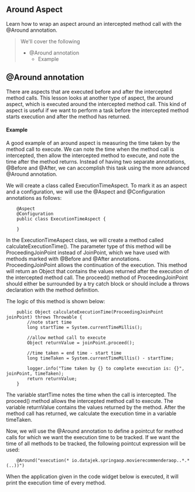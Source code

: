 ## Around Aspect

Learn how to wrap an aspect around an intercepted method call with the @Around annotation.

> We'll cover the following
>
> - @Around annotation
>   - Example

## @Around annotation

There are aspects that are executed before and after the intercepted method calls. This lesson looks at another type of aspect, the around aspect, which is executed around the intercepted method call. This kind of aspect is useful if we want to perform a task before the intercepted method starts execution and after the method has returned.

#### Example

A good example of an around aspect is measuring the time taken by the method call to execute. We can note the time when the method call is intercepted, then allow the intercepted method to execute, and note the time after the method returns. Instead of having two separate annotations, @Before and @After, we can accomplish this task using the more advanced @Around annotation.

We will create a class called ExecutionTimeAspect. To mark it as an aspect and a configuration, we will use the @Aspect and @Configuration annotations as follows:

        @Aspect
        @Configuration
        public class ExecutionTimeAspect {

        }

In the ExecutionTimeAspect class, we will create a method called calculateExecutionTime(). The parameter type of this method will be ProceedingJoinPoint instead of JoinPoint, which we have used with methods marked with @Before and @After annotations. ProceedingJoinPoint allows the continuation of the execution. This method will return an Object that contains the values returned after the execution of the intercepted method call. The proceed() method of ProceedingJoinPoint should either be surrounded by a try catch block or should include a throws declaration with the method definition.

The logic of this method is shown below:

        public Object calculateExecutionTime(ProceedingJoinPoint joinPoint) throws Throwable {
            //note start time
            long startTime = System.currentTimeMillis();

            //allow method call to execute
            Object returnValue = joinPoint.proceed();

            //time taken = end time - start time
            long timeTaken = System.currentTimeMillis() - startTime;

            logger.info("Time taken by {} to complete execution is: {}", joinPoint, timeTaken);
            return returnValue;
        }

The variable startTime notes the time when the call is intercepted. The proceed() method allows the intercepted method call to execute. The variable returnValue contains the values returned by the method. After the method call has returned, we calculate the execution time in a variable timeTaken.

Now, we will use the @Around annotation to define a pointcut for method calls for which we want the execution time to be tracked. If we want the time of all methods to be tracked, the following pointcut expression will be used:

        @Around("execution(* io.datajek.springaop.movierecommenderaop..*.*(..))")

When the application given in the code widget below is executed, it will print the execution time of every method.

